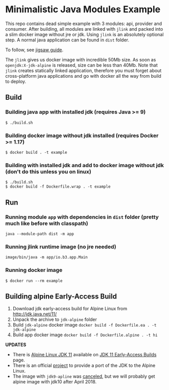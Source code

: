 #  Minimalistic Java Modules Example

This repo contains dead simple example with 3 modules: api, provider and consumer. After building, all modules are linked with `jlink` and packed into a slim docker image without jre or jdk. Using `jlink` is an absolutely optional step. A normal java application can be found in `dist` folder.

To follow, see [jigsaw guide](http://openjdk.java.net/projects/jigsaw/quick-start).

The `jlink` gives us docker image with incredible 50Mb size. As soon as `openjdk:X-jdk-alpine` is released, size can be less than 40Mb. Note that `jlink` creates statically linked application, therefore you must forget about cross-platform java applications and go with docker all the way from build to deploy.

## Build

### Building java app with installed jdk (requires Java >= 9)
```
$ ./build.sh
```

### Building docker image without jdk installed (requires Docker >= 1.17)
```
$ docker build . -t example
```

### Building with installed jdk and add to docker image without jdk (don't do this unless you on linux)
```
$ ./build.sh
$ docker build -f Dockerfile.wrap . -t example
```

## Run

### Running module `app` with dependencies in `dist` folder (pretty much like before with classpath)
```
java --module-path dist -m app
```

### Running jlink runtime image (no jre needed)
```
image/bin/java -m app/io.b3.app.Main
```

### Running docker image
```
$ docker run --rm example
```

## Building alpine Early-Access Build

1. Download jdk early-access build for Alpine Linux from http://jdk.java.net/11/
2. Unpack the archive to `jdk-alpine` folder
3. Build `jdk-alpine` docker image `docker build -f Dockerfile.ea . -t jdk-alpine`
4. Build app docker image `docker build -f Dockerfile.alpine . -t hi`

**UPDATES**
* There is [Alpine Linux JDK 11](https://download.java.net/java/early_access/alpine/9/binaries/openjdk-11-ea+9_linux-x64-musl_bin.tar.gz) available on [JDK 11 Early-Access Builds](http://jdk.java.net/11/) page.
* There is an official [project](http://openjdk.java.net/projects/portola/) to provide a port of the JDK to the Alpine Linux.
* The image with `jdk9-apline` was [canceled](https://bugs.alpinelinux.org/issues/8089), but we will probably get alpine image with jdk10 after April 2018.

